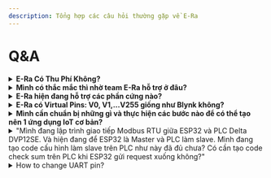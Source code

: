 ```yaml
---
description: Tổng hợp các câu hỏi thường gặp về E-Ra
---
```


# Q\&A

<details>

<summary><strong>E-Ra Có Thu Phí Không?</strong></summary>

Hiện tại E-Ra đang không thu phí người dùng. Bạn trải nghiệm hoàn toàn FREE. Về bảng phí cho các gói tính năng cao cấp E-Ra Team sẽ công bố khi có thông tin chính thức.

</details>

<details>

<summary><strong>Mình có thắc mắc thì nhờ team E-Ra hỗ trợ ở đâu?</strong></summary>

Trong quá trình trải nghiệm E-Ra, nếu mình cần hỗ trợ có thể liên hệ với đội ngũ EoH tại:&#x20;

🔵EoH Forum: [https://forum.eoh.io/ ](https://forum.eoh.io/)

🔵E-Ra Telegram Group: [https://t.me/+UPiYRjvslP41YzFl](https://t.me/+UPiYRjvslP41YzFl)

🔵E-Ra Facebook Group: [https://www.facebook.com/groups/567625788148920/](https://www.facebook.com/groups/567625788148920/)

</details>

<details>

<summary><strong>E-Ra hiện đang hỗ trợ các phần cứng nào?</strong></summary>

Các phần cứng E-Ra đang hỗ trợ gồm:

\+ ESP32

\+ ESP8266

\+ STM32 (F4 Series)

\+ Raspberry Pi

\*Hiện tại E-Ra chưa hỗ trợ RTL8720.

</details>

<details>

<summary><strong>E-Ra có Virtual Pins: V0, V1,...V255 giống như Blynk không?</strong></summary>

Hiện E-Ra đã chính thức hỗ trợ Virtual Pins. Bạn có thể tham khảo các thông tin sau:

![🟠](https://static.xx.fbcdn.net/images/emoji.php/v9/tfa/1/16/1f7e0.png)Video Trải nghiệm Virtual Pins trên E-Ra: [https://youtu.be/RJzSHljwGMc](https://youtu.be/RJzSHljwGMc)

![🟠](https://static.xx.fbcdn.net/images/emoji.php/v9/tfa/1/16/1f7e0.png)Chi tiết API Virtual Pins, vui lòng truy cập vào trang wiki sau: [https://github.com/eoh-jsc/era-lib/wiki/Virtual-Pins](https://github.com/eoh-jsc/era-lib/wiki/Virtual-Pins)

</details>

<details>

<summary><strong>Mình cần chuẩn bị những gì và thực hiện các bước nào để có thể tạo nên 1 ứng dụng IoT cơ bản?</strong></summary>

Bạn có thể vào link sau để đăng ký và làm các bước theo tài liệu, video hướng dẫn nhé: [https://e-ra.io](https://e-ra.io)

Trong quá trình sử dụng nếu cần hỗ trợ có thể liên hệ với đội ngũ E-Ra tại:

🔵EoH Forum: [https://forum.eoh.io/](https://forum.eoh.io/)

🔵E-Ra Telegram Group: [https://t.me/+UPiYRjvslP41YzFl](https://t.me/+UPiYRjvslP41YzFl)

🔵E-Ra Facebook Group: [https://www.facebook.com/groups/567625788148920/](https://www.facebook.com/groups/567625788148920/)

</details>

<details>

<summary>"Mình đang lập trình giao tiếp Modbus RTU giữa ESP32 và PLC Delta DVP12SE. Và hiện đang để ESP32 là Master và PLC làm slave. Mình đang tạo code cấu hình làm slave trên PLC như này đã đủ chưa? Có cần tạo code check sum trên PLC khi ESP32 gửi request xuống không?"</summary>

Tham khảo chi tiết tại bài viết: [https://www.facebook.com/groups/567625788148920/permalink/671374087774089/](https://www.facebook.com/groups/567625788148920/permalink/671374087774089/)

</details>

<details>

<summary>How to change UART pin?</summary>

Tham khảo chi tiết tại bài viết: \
[https://github.com/eoh-jsc/era-lib/wiki/How-to-change-UART-pin](https://github.com/eoh-jsc/era-lib/wiki/How-to-change-UART-pin)

</details>
